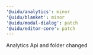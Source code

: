 ```yaml
---
'@uidu/analytics': minor
'@uidu/blanket': minor
'@uidu/modal-dialog': patch
'@uidu/editor-core': patch
---
```


Analytics Api and folder changed

